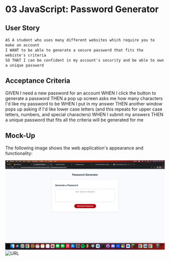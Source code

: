 # 03 JavaScript: Password Generator

## User Story

```
AS A student who uses many different websites which require you to make an account
I WANT to be able to generate a secure password that fits the webiste's criteria
SO THAT I can be confident in my account's security and be able to own a unique password
```

## Acceptance Criteria

GIVEN I need a new password for an account
WHEN I click the button to generate a password
THEN a pop up screen asks me how many characters I'd like my password to be
WHEN I put in my answer
THEN another window pops up asking if I'd like lower case letters (and this repeats for upper case letters, numbers, and special characters)
WHEN I submit my answers
THEN a unique password that fits all the criteria will be generated for me

## Mock-Up

The following image shows the web application's appearance and functionality:

![Screenshot](./Assets/screenshot.png)
![URL](https://clayandemar.github.io/password/) 